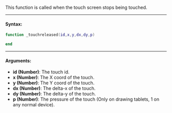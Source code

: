 This function is called when the touch screen stops being touched.

---

#### Syntax:
```lua
function _touchreleased(id,x,y,dx,dy,p)

end
```

---

#### Arguments:

* **id (Number)**: The touch id.
* **x (Number)**: The X coord of the touch.
* **y (Number)**: The Y coord of the touch.
* **dx (Number)**: The delta-x of the touch.
* **dy (Number)**: The delta-y of the touch.
* **p (Number)**: The pressure of the touch (Only on drawing tablets, 1 on any normal device).